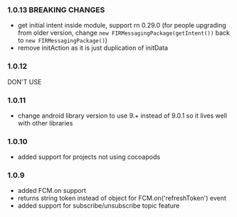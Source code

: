 ### 1.0.13 BREAKING CHANGES
- get initial intent inside module, support rn 0.29.0 (for people upgrading from older version, change `new FIRMessagingPackage(getIntent())` back to `new FIRMessagingPackage()`)
- remove initAction as it is just duplication of initData

### 1.0.12
DON'T USE

### 1.0.11
- change android library version to use 9.+ instead of 9.0.1 so it lives well with other libraries

### 1.0.10
- added support for projects not using cocoapods

### 1.0.9
- added FCM.on support
- returns string token instead of object for FCM.on('refreshToken') event
- added support for subscribe/unsubscribe topic feature
